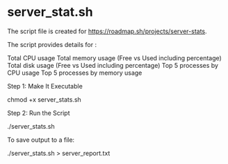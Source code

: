 # server_stat.sh

The script file is created for https://roadmap.sh/projects/server-stats.

The script provides details for :

Total CPU usage
Total memory usage (Free vs Used including percentage)
Total disk usage (Free vs Used including percentage)
Top 5 processes by CPU usage
Top 5 processes by memory usage

Step 1: Make It Executable

chmod +x server_stats.sh

Step 2: Run the Script

./server_stats.sh

To save output to a file:

./server_stats.sh > server_report.txt


